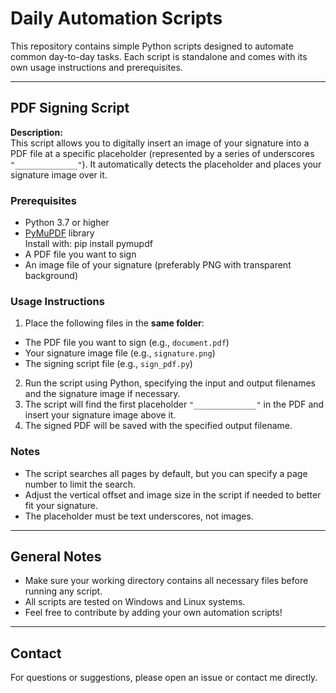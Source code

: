 # Daily Automation Scripts

This repository contains simple Python scripts designed to automate common day-to-day tasks. Each script is standalone and comes with its own usage instructions and prerequisites.

---

## PDF Signing Script

**Description:**  
This script allows you to digitally insert an image of your signature into a PDF file at a specific placeholder (represented by a series of underscores `"______________"`). It automatically detects the placeholder and places your signature image over it.

### Prerequisites
- Python 3.7 or higher
- [PyMuPDF](https://pymupdf.readthedocs.io/en/latest/) library  
  Install with: pip install pymupdf
- A PDF file you want to sign
- An image file of your signature (preferably PNG with transparent background)

### Usage Instructions
1. Place the following files in the **same folder**:
 - The PDF file you want to sign (e.g., `document.pdf`)
 - Your signature image file (e.g., `signature.png`)
 - The signing script file (e.g., `sign_pdf.py`)
2. Run the script using Python, specifying the input and output filenames and the signature image if necessary.
3. The script will find the first placeholder `"______________"` in the PDF and insert your signature image above it.
4. The signed PDF will be saved with the specified output filename.

### Notes
- The script searches all pages by default, but you can specify a page number to limit the search.
- Adjust the vertical offset and image size in the script if needed to better fit your signature.
- The placeholder must be text underscores, not images.

---

## General Notes

- Make sure your working directory contains all necessary files before running any script.
- All scripts are tested on Windows and Linux systems.
- Feel free to contribute by adding your own automation scripts!

---

## Contact

For questions or suggestions, please open an issue or contact me directly.


